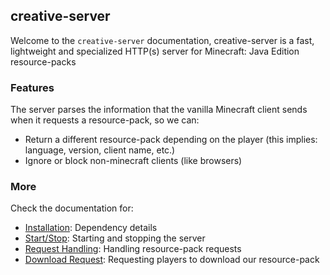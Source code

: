 ## creative-server

Welcome to the `creative-server` documentation, creative-server is a fast,
lightweight and specialized HTTP(s) server for Minecraft: Java Edition
resource-packs


### Features

The server parses the information that the vanilla Minecraft client sends when
it requests a resource-pack, so we can:

- Return a different resource-pack depending on the player (this implies:
language, version, client name, etc.)
- Ignore or block non-minecraft clients (like browsers)


### More

Check the documentation for:

- [Installation](./installation.md): Dependency details
- [Start/Stop](./start-stop.md): Starting and stopping the server
- [Request Handling](./handle-request.md): Handling resource-pack requests
- [Download Request](./download-request.md): Requesting players to download
our resource-pack